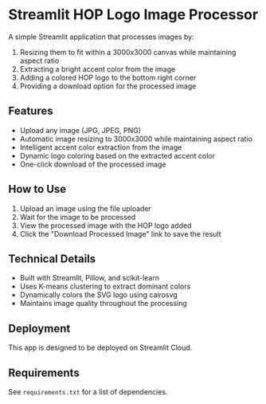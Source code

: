 # Streamlit HOP Logo Image Processor

A simple Streamlit application that processes images by:
1. Resizing them to fit within a 3000x3000 canvas while maintaining aspect ratio
2. Extracting a bright accent color from the image
3. Adding a colored HOP logo to the bottom right corner
4. Providing a download option for the processed image

## Features

- Upload any image (JPG, JPEG, PNG)
- Automatic image resizing to 3000x3000 while maintaining aspect ratio
- Intelligent accent color extraction from the image
- Dynamic logo coloring based on the extracted accent color
- One-click download of the processed image

## How to Use

1. Upload an image using the file uploader
2. Wait for the image to be processed
3. View the processed image with the HOP logo added
4. Click the "Download Processed Image" link to save the result

## Technical Details

- Built with Streamlit, Pillow, and scikit-learn
- Uses K-means clustering to extract dominant colors
- Dynamically colors the SVG logo using cairosvg
- Maintains image quality throughout the processing

## Deployment

This app is designed to be deployed on Streamlit Cloud.

## Requirements

See `requirements.txt` for a list of dependencies. 